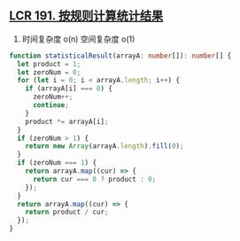 ## [LCR 191. 按规则计算统计结果](https://leetcode.cn/problems/gou-jian-cheng-ji-shu-zu-lcof/description/)

1. 时间复杂度 o(n) 空间复杂度 o(1)

```ts
function statisticalResult(arrayA: number[]): number[] {
  let product = 1;
  let zeroNum = 0;
  for (let i = 0; i < arrayA.length; i++) {
    if (arrayA[i] === 0) {
      zeroNum++;
      continue;
    }
    product *= arrayA[i];
  }
  if (zeroNum > 1) {
    return new Array(arrayA.length).fill(0);
  }
  if (zeroNum === 1) {
    return arrayA.map((cur) => {
      return cur === 0 ? product : 0;
    });
  }
  return arrayA.map((cur) => {
    return product / cur;
  });
}
```
